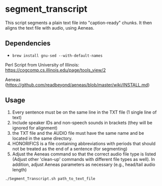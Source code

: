 # segment_transcript
This script segments a plain text file into "caption-ready" chunks. It then aligns the text file with audio, using Aeneas.

## Dependencies

* `brew install gnu-sed --with-default-names`

Perl Script from University of Illinois:
https://cogcomp.cs.illinois.edu/page/tools_view/2

Aeneas (https://github.com/readbeyond/aeneas/blob/master/wiki/INSTALL.md)

## Usage
1. Every sentence must be on the same line in the TXT file (1 single line of text)
2. Include speaker IDs and non-speech sounds in brackets (they will be ignored for alignment)
3. the TXT file and the AUDIO file must have the same name and be located in the same directory.
4. HONORIFICS is a file containing abbreviations with periods that should not be treated as the end of a sentence (for segmenting)
5. Adjust the Aeneas command so that the correct audio file type is listed (Adjust other 'clean-up' commands with different file types as well). In addition, adjust Aeneas parameters as necessary (e.g., head/tail audio length)

`./Segment_Transcript.sh path_to_text_file`

